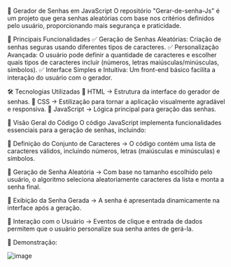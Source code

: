 📌 Gerador de Senhas em JavaScript
O repositório "Gerar-de-senha-Js" é um projeto que gera senhas aleatórias com base nos critérios definidos pelo usuário, proporcionando mais segurança e praticidade.

🚀 Principais Funcionalidades
✅ Geração de Senhas Aleatórias: Criação de senhas seguras usando diferentes tipos de caracteres.
✅ Personalização Avançada: O usuário pode definir a quantidade de caracteres e escolher quais tipos de caracteres incluir (números, letras maiúsculas/minúsculas, símbolos).
✅ Interface Simples e Intuitiva: Um front-end básico facilita a interação do usuário com o gerador.

🛠️ Tecnologias Utilizadas
🔹 HTML → Estrutura da interface do gerador de senhas.
🔹 CSS → Estilização para tornar a aplicação visualmente agradável e responsiva.
🔹 JavaScript → Lógica principal para geração das senhas.

📜 Visão Geral do Código
O código JavaScript implementa funcionalidades essenciais para a geração de senhas, incluindo:

🔹 Definição do Conjunto de Caracteres → O código contém uma lista de caracteres válidos, incluindo números, letras (maiúsculas e minúsculas) e símbolos.

🔹 Geração de Senha Aleatória → Com base no tamanho escolhido pelo usuário, o algoritmo seleciona aleatoriamente caracteres da lista e monta a senha final.

🔹 Exibição da Senha Gerada → A senha é apresentada dinamicamente na interface após a geração.

🔹 Interação com o Usuário → Eventos de clique e entrada de dados permitem que o usuário personalize sua senha antes de gerá-la.

  📸 Demonstração:

  ![image](https://github.com/user-attachments/assets/604b9049-aa95-454e-bd0a-ac827c4da23a)
